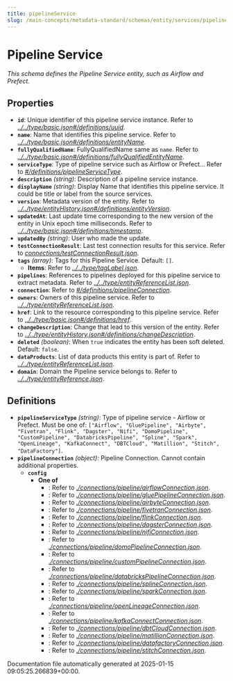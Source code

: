 ```yaml
---
title: pipelineService
slug: /main-concepts/metadata-standard/schemas/entity/services/pipelineservice
---
```


# Pipeline Service

*This schema defines the Pipeline Service entity, such as Airflow and Prefect.*

## Properties

- **`id`**: Unique identifier of this pipeline service instance. Refer to *[../../type/basic.json#/definitions/uuid](#/../type/basic.json#/definitions/uuid)*.
- **`name`**: Name that identifies this pipeline service. Refer to *[../../type/basic.json#/definitions/entityName](#/../type/basic.json#/definitions/entityName)*.
- **`fullyQualifiedName`**: FullyQualifiedName same as `name`. Refer to *[../../type/basic.json#/definitions/fullyQualifiedEntityName](#/../type/basic.json#/definitions/fullyQualifiedEntityName)*.
- **`serviceType`**: Type of pipeline service such as Airflow or Prefect... Refer to *[#/definitions/pipelineServiceType](#definitions/pipelineServiceType)*.
- **`description`** *(string)*: Description of a pipeline service instance.
- **`displayName`** *(string)*: Display Name that identifies this pipeline service. It could be title or label from the source services.
- **`version`**: Metadata version of the entity. Refer to *[../../type/entityHistory.json#/definitions/entityVersion](#/../type/entityHistory.json#/definitions/entityVersion)*.
- **`updatedAt`**: Last update time corresponding to the new version of the entity in Unix epoch time milliseconds. Refer to *[../../type/basic.json#/definitions/timestamp](#/../type/basic.json#/definitions/timestamp)*.
- **`updatedBy`** *(string)*: User who made the update.
- **`testConnectionResult`**: Last test connection results for this service. Refer to *[connections/testConnectionResult.json](#nnections/testConnectionResult.json)*.
- **`tags`** *(array)*: Tags for this Pipeline Service. Default: `[]`.
  - **Items**: Refer to *[../../type/tagLabel.json](#/../type/tagLabel.json)*.
- **`pipelines`**: References to pipelines deployed for this pipeline service to extract metadata. Refer to *[../../type/entityReferenceList.json](#/../type/entityReferenceList.json)*.
- **`connection`**: Refer to *[#/definitions/pipelineConnection](#definitions/pipelineConnection)*.
- **`owners`**: Owners of this pipeline service. Refer to *[../../type/entityReferenceList.json](#/../type/entityReferenceList.json)*.
- **`href`**: Link to the resource corresponding to this pipeline service. Refer to *[../../type/basic.json#/definitions/href](#/../type/basic.json#/definitions/href)*.
- **`changeDescription`**: Change that lead to this version of the entity. Refer to *[../../type/entityHistory.json#/definitions/changeDescription](#/../type/entityHistory.json#/definitions/changeDescription)*.
- **`deleted`** *(boolean)*: When `true` indicates the entity has been soft deleted. Default: `false`.
- **`dataProducts`**: List of data products this entity is part of. Refer to *[../../type/entityReferenceList.json](#/../type/entityReferenceList.json)*.
- **`domain`**: Domain the Pipeline service belongs to. Refer to *[../../type/entityReference.json](#/../type/entityReference.json)*.
## Definitions

- **`pipelineServiceType`** *(string)*: Type of pipeline service - Airflow or Prefect. Must be one of: `["Airflow", "GluePipeline", "Airbyte", "Fivetran", "Flink", "Dagster", "Nifi", "DomoPipeline", "CustomPipeline", "DatabricksPipeline", "Spline", "Spark", "OpenLineage", "KafkaConnect", "DBTCloud", "Matillion", "Stitch", "DataFactory"]`.
- **`pipelineConnection`** *(object)*: Pipeline Connection. Cannot contain additional properties.
  - **`config`**
    - **One of**
      - : Refer to *[./connections/pipeline/airflowConnection.json](#connections/pipeline/airflowConnection.json)*.
      - : Refer to *[./connections/pipeline/gluePipelineConnection.json](#connections/pipeline/gluePipelineConnection.json)*.
      - : Refer to *[./connections/pipeline/airbyteConnection.json](#connections/pipeline/airbyteConnection.json)*.
      - : Refer to *[./connections/pipeline/fivetranConnection.json](#connections/pipeline/fivetranConnection.json)*.
      - : Refer to *[./connections/pipeline/flinkConnection.json](#connections/pipeline/flinkConnection.json)*.
      - : Refer to *[./connections/pipeline/dagsterConnection.json](#connections/pipeline/dagsterConnection.json)*.
      - : Refer to *[./connections/pipeline/nifiConnection.json](#connections/pipeline/nifiConnection.json)*.
      - : Refer to *[./connections/pipeline/domoPipelineConnection.json](#connections/pipeline/domoPipelineConnection.json)*.
      - : Refer to *[./connections/pipeline/customPipelineConnection.json](#connections/pipeline/customPipelineConnection.json)*.
      - : Refer to *[./connections/pipeline/databricksPipelineConnection.json](#connections/pipeline/databricksPipelineConnection.json)*.
      - : Refer to *[./connections/pipeline/splineConnection.json](#connections/pipeline/splineConnection.json)*.
      - : Refer to *[./connections/pipeline/sparkConnection.json](#connections/pipeline/sparkConnection.json)*.
      - : Refer to *[./connections/pipeline/openLineageConnection.json](#connections/pipeline/openLineageConnection.json)*.
      - : Refer to *[./connections/pipeline/kafkaConnectConnection.json](#connections/pipeline/kafkaConnectConnection.json)*.
      - : Refer to *[./connections/pipeline/dbtCloudConnection.json](#connections/pipeline/dbtCloudConnection.json)*.
      - : Refer to *[./connections/pipeline/matillionConnection.json](#connections/pipeline/matillionConnection.json)*.
      - : Refer to *[./connections/pipeline/datafactoryConnection.json](#connections/pipeline/datafactoryConnection.json)*.
      - : Refer to *[./connections/pipeline/stitchConnection.json](#connections/pipeline/stitchConnection.json)*.


Documentation file automatically generated at 2025-01-15 09:05:25.266839+00:00.

